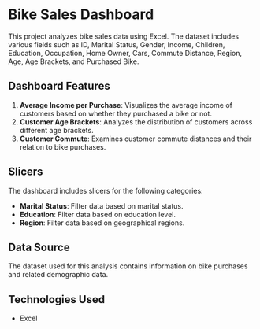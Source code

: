 # Bike Sales Dashboard

This project analyzes bike sales data using Excel. The dataset includes various fields such as ID, Marital Status, Gender, Income, Children, Education, Occupation, Home Owner, Cars, Commute Distance, Region, Age, Age Brackets, and Purchased Bike.

## Dashboard Features

1. **Average Income per Purchase**: Visualizes the average income of customers based on whether they purchased a bike or not.
2. **Customer Age Brackets**: Analyzes the distribution of customers across different age brackets.
3. **Customer Commute**: Examines customer commute distances and their relation to bike purchases.

## Slicers

The dashboard includes slicers for the following categories:

- **Marital Status**: Filter data based on marital status.
- **Education**: Filter data based on education level.
- **Region**: Filter data based on geographical regions.

## Data Source

The dataset used for this analysis contains information on bike purchases and related demographic data.

## Technologies Used

- Excel

